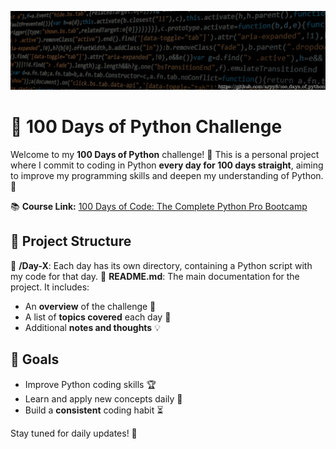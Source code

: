 ![Banner](img/banner.gif)

# 🚀 100 Days of Python Challenge

Welcome to my **100 Days of Python** challenge! 🐍 This is a personal project where I commit to coding in Python **every day for 100 days straight**, aiming to improve my programming skills and deepen my understanding of Python. 🎯

📚 **Course Link:** [100 Days of Code: The Complete Python Pro Bootcamp](https://www.udemy.com/course/100-days-of-code/)

## 📂 Project Structure

📁 **/Day-X**: Each day has its own directory, containing a Python script with my code for that day.
📄 **README.md**: The main documentation for the project. It includes:
  - An **overview** of the challenge 📝
  - A list of **topics covered** each day 📌
  - Additional **notes and thoughts** 💡

## 🎯 Goals
- Improve Python coding skills 🏆
- Learn and apply new concepts daily 🧠
- Build a **consistent** coding habit ⏳

Stay tuned for daily updates! 🚀

